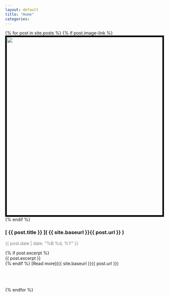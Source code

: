 ```yaml
---
layout: default
title: "Home"
categories: 
---
```


{% for post in site.posts %}
{% if post.image-link %}
<img width="575px" src="images/{{ post.image-link }}" style="border: 5px solid black" />
{% endif %}
### [ {{ post.title }} ]( {{ site.baseurl }}{{ post.url }} )
<p style="color:grey">{{ post.date | date: "%B %d, %Y" }} </p>
{% if post.excerpt %}
<article>
{{ post.excerpt }}
</article>
{% endif %}
[Read more]({{ site.baseurl }}{{ post.url }})
<br><br><br><br><br>
{% endfor %}



